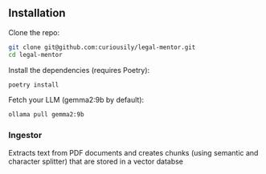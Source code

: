 ## Installation

Clone the repo:

```sh
git clone git@github.com:curiousily/legal-mentor.git
cd legal-mentor
```

Install the dependencies (requires Poetry):

```sh
poetry install
```

Fetch your LLM (gemma2:9b by default):

```sh
ollama pull gemma2:9b
```
### Ingestor

Extracts text from PDF documents and creates chunks (using semantic and character splitter) that are stored in a vector databse

<!-- ### Retriever

Given a query, searches for similar documents, reranks the result and applies LLM chain filter before returning the response.

### QA Chain

Combines the LLM with the retriever to answer a given user question

